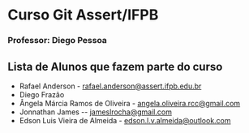 # Curso Git Assert/IFPB
### Professor: Diego Pessoa

## Lista de Alunos que fazem parte do curso
* Rafael Anderson - rafael.anderson@assert.ifpb.edu.br
* Diego Frazão
* Ângela Márcia Ramos de Oliveira - angela.oliveira.rcc@gmail.com
* Jonnathan James -- jameslrocha@gmail.com
* Edson Luis Vieira de Almeida - edson.l.v.almeida@outlook.com 
